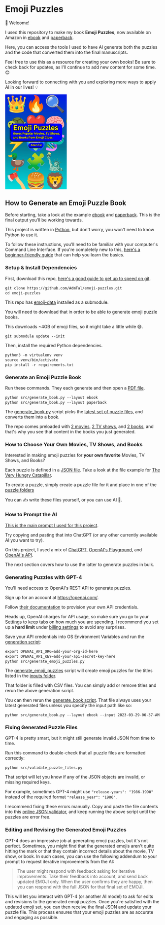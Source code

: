 # Emoji Puzzles

👋 Welcome!

I used this repository to make my book **Emoji Puzzles**, now available on Amazon in [ebook](https://www.amazon.com/dp/B0BZZ7S6JQ) and [paperback](https://www.amazon.com/dp/B0BZFP394J).

Here, you can access the tools I used to have AI generate both the puzzles and the code that converted them into the final manuscripts.

Feel free to use this as a resource for creating your own books! Be sure to check back for updates, as I'll continue to add new content for some time. 😊

Looking forward to connecting with you and exploring more ways to apply AI in our lives! 💡

<a href="https://www.amazon.com/dp/B0BZZ7S6JQ">
  <img src="static/ebook-cover.jpg" width="200" />
<a/>

## How to Generate an Emoji Puzzle Book

Before starting, take a look at the example [ebook](output/generated_manuscripts/2023-03-29-06-37-AM/generated-ebook.pdf) and [paperback](output/generated_manuscripts/2023-03-29-06-37-AM/generated-paperback.pdf). This is the final output you'll be working towards.

This project is written in [Python](https://www.python.org/), but don't worry, you won't need to know Python to use it.

To follow these instructions, you'll need to be familiar with your computer's Command Line Interface. If you're completely new to this, [here's a beginner-friendly guide](https://www.codecademy.com/learn/learn-the-command-line) that can help you learn the basics.

### Setup & Install Dependencies

First, download this repo, [here's a good guide to get up to speed on git](http://rogerdudler.github.io/git-guide/).

```commandline
git clone https://github.com/AdmTal/emoji-puzzles.git
cd emoji-puzzles
```

This repo has [emoji-data](https://github.com/iamcal/emoji-data) installed as a submodule.

You will need to download that in order to be able to generate emoji puzzle books.

This downloads ~4GB of emoji files, so it might take a little while 😅.

```commandline
git submodule update --init
```

Then, install the required Python dependencies.

```commandline
python3 -m virtualenv venv
source venv/bin/activate
pip install -r requirements.txt
```

### Generate an Emoji Puzzle Book

Run these commands. They each generate and then open a [PDF file](https://www.adobe.com/acrobat/about-adobe-pdf.html).

```commandline
python src/generate_book.py --layout ebook
python src/generate_book.py --layout paperback
```

The [generate_book.py](src/generate_book.py) script picks the [latest set of puzzle files](output/generated_puzzles/2023-03-29-06-37-AM), and converts them into a book.

The repo comes preloaded with [2 movies](inputs/movies.csv), [2 TV shows](inputs/tv_shows.csv), and [2 books](inputs/books.csv), and that's why you see that content in the books you just generated.

### How to Choose Your Own Movies, TV Shows, and Books

Interested in making emoji puzzles for **your own favorite** Movies, TV Shows, and Books?

Each puzzle is defined in a [JSON file](https://developer.mozilla.org/en-US/docs/Learn/JavaScript/Objects/JSON#no_really_what_is_json). Take a look at the file example for [The Very Hungry Catapillar](output/generated_puzzles/2023-03-29-06-37-AM/books/the-very-hungry-caterpillar.json).

To create a puzzle, simply create a puzzle file for it and place in one of the [puzzle folders](output/generated_puzzles/2023-03-29-06-37-AM)

You can ✍️ write these files yourself, or you can use AI 🤖.

### How to Prompt the AI

[This is the main prompt I used for this project](src/prompts.py).

Try copying and pasting that into ChatGPT (or any other currently available AI you want to try).

On this project, I used a mix of [ChatGPT](https://chat.openai.com/chat), [OpenAI's Playground](https://platform.openai.com/playground), and [OpenAI's API](https://platform.openai.com/docs/api-reference).

The next section covers how to use the latter to generate puzzles in bulk.

### Generating Puzzles with GPT-4

You'll need access to OpenAI's REST API to generate puzzles.

Sign up for an account at https://openai.com/.

Follow [their documentation](https://platform.openai.com/docs/api-reference) to provision your own API credentials.

Heads up, OpenAI charges for API usage, so make sure you go to your [Settings](https://platform.openai.com/account/usage) to keep tabs on how much you are spending. I recommend you set up a **hard limit** under [billing settings](https://platform.openai.com/account/billing/limits) to avoid any surprises.

Save your API credentials into OS Environment Variables and run the [generation script](src/generate_emoji_puzzles.py):

```commandline
export OPENAI_API_ORG=add-your-org-id-here
export OPENAI_API_KEY=add-your-api-secret-key-here
python src/generate_emoji_puzzles.py
```

The [generate_emoji_puzzles](src/generate_emoji_puzzles.py) script will create emoji puzzles for the titles listed in the [inputs folder](inputs).

That folder is filled with CSV files. You can simply add or remove titles and rerun the above generation script.

You can then rerun the [generate_book script](src/generate_book.py). That file always uses your latest generated files unless you specify the input path like so:

```commandline
python src/generate_book.py --layout ebook --input 2023-03-29-06-37-AM
```

### Fixing Generated Puzzle Files

GPT-4 is pretty smart, but it might still generate invalid JSON from time to time.

Run this command to double-check that all puzzle files are formatted correctly:

```commandline
python src/validate_puzzle_files.py
```

That script will let you know if any of the JSON objects are invalid, or missing required keys.

For example, sometimes GPT-4 might use `"release-years": "1986-1990"` instead of the required format `"release_year": "1986"`.

I recommend fixing these errors manually.  Copy and paste the file contents into this [online JSON validator](https://jsonlint.com/), and keep running the above script until the puzzles are error free.

### Editing and Revising the Generated Emoji Puzzles

GPT-4 does an impressive job at generating emoji puzzles, but it's not perfect. Sometimes, you might find that the generated emojis aren't quite hitting the mark or that they contain incorrect details about the movie, TV show, or book. In such cases, you can use the following addendum to your prompt to request iterative improvements from the AI:

> The user might respond with feedback asking for iterative improvements. Take their feedback into account, and send back updated EMOJI only. When the user confirms they are happy, then you can respond with the full JSON for that final set of EMOJI.

This will let you interact with GPT-4 (or another AI model) to ask for edits and revisions to the generated emoji puzzles. Once you're satisfied with the updated emoji set, you can then receive the final JSON and update your puzzle file. This process ensures that your emoji puzzles are as accurate and engaging as possible.
